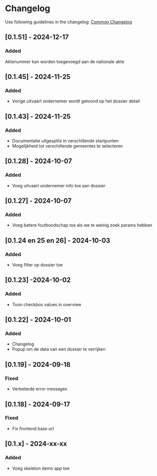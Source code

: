 # Changelog

Use following guidelines in the changelog: [Common Changelog](https://common-changelog.org/)
## [0.1.51] - 2024-12-17
### Added
Aktenummer kan worden toegevoegd aan de nationale akte

## [0.1.45] - 2024-11-25
### Added
- Vorige uitvaart ondernemer wordt getoond op het dossier detail

## [0.1.43] - 2024-11-25
### Added
- Documentatie uitgesplits in verschillende startpunten
- Mogelijkheid tot verschillende gemeentes te selecteren

## [0.1.28] - 2024-10-07

### Added

- Voeg uitvaart ondernemer info toe aan dossier

## [0.1.27] - 2024-10-07

### Added

- Voeg betere foutboodschap toe als we te weinig zoek params hebben

## [0.1.24 en 25 en 26] - 2024-10-03

### Added

- Voeg filter op dossier toe

## [0.1.23] -2024-10-02

### Added

- Toon checkbox values in overview

## [0.1.22] - 2024-10-01

### Added

- Changelog
- Popup om de data van een dossier te verrijken


## [0.1.19] - 2024-09-18

### Fixed

- Verbeterde error messages

## [0.1.18] - 2024-09-17

### Fixed

- Fix frontend base url

## [0.1.x] - 2024-xx-xx

### Added

- Voeg skeleton demo app toe